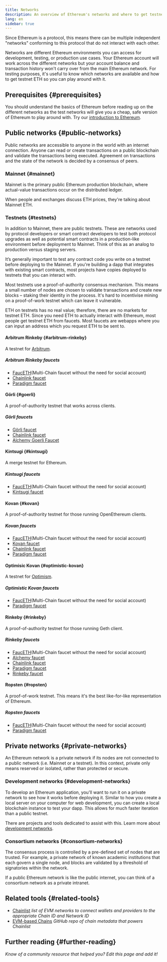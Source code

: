 ```yaml
---
title: Networks
description: An overview of Ethereum's networks and where to get testnet ether (ETH) for testing your application.
lang: en
sidebar: true
---
```


Since Ethereum is a protocol, this means there can be multiple independent "networks" conforming to this protocol that do not interact with each other.

Networks are different Ethereum environments you can access for development, testing, or production use cases. Your Ethereum account will work across the different networks but your account balance and transaction history won't carry over from the main Ethereum network. For testing purposes, it's useful to know which networks are available and how to get testnet ETH so you can play around with it.

## Prerequisites {#prerequisites}

You should understand the basics of Ethereum before reading up on the different networks as the test networks will give you a cheap, safe version of Ethereum to play around with. Try our [introduction to Ethereum](/developers/docs/intro-to-ethereum/).

## Public networks {#public-networks}

Public networks are accessible to anyone in the world with an internet connection. Anyone can read or create transactions on a public blockchain and validate the transactions being executed. Agreement on transactions and the state of the network is decided by a consensus of peers.

### Mainnet {#mainnet}

Mainnet is the primary public Ethereum production blockchain, where actual-value transactions occur on the distributed ledger.

When people and exchanges discuss ETH prices, they're talking about Mainnet ETH.

### Testnets {#testnets}

In addition to Mainnet, there are public testnets. These are networks used by protocol developers or smart contract developers to test both protocol upgrades as well as potential smart contracts in a production-like environment before deployment to Mainnet. Think of this as an analog to production versus staging servers.

It’s generally important to test any contract code you write on a testnet before deploying to the Mainnet. If you're building a dapp that integrates with existing smart contracts, most projects have copies deployed to testnets that you can interact with.

Most testnets use a proof-of-authority consensus mechanism. This means a small number of nodes are chosen to validate transactions and create new blocks – staking their identity in the process. It's hard to incentivise mining on a proof-of-work testnet which can leave it vulnerable.

ETH on testnets has no real value; therefore, there are no markets for testnet ETH. Since you need ETH to actually interact with Ethereum, most people get testnet ETH from faucets. Most faucets are webapps where you can input an address which you request ETH to be sent to.

#### Arbitrum Rinkeby {#arbitrum-rinkeby}

A testnet for [Arbitrum](https://arbitrum.io/).

##### Arbitrum Rinkeby faucets

- [FaucETH](https://fauceth.komputing.org)(Multi-Chain faucet without the need for social account)
- [Chainlink faucet](https://faucets.chain.link/)
- [Paradigm faucet](https://faucet.paradigm.xyz/)

#### Görli {#goerli}

A proof-of-authority testnet that works across clients.

##### Görli faucets

- [Görli faucet](https://faucet.goerli.mudit.blog/)
- [Chainlink faucet](https://faucets.chain.link/)
- [Alchemy Goerli Faucet](https://goerlifaucet.com/)

#### Kintsugi {#kintsugi}

A merge testnet for Ethereum.

##### Kintsugi faucets

- [FaucETH](https://fauceth.komputing.org)(Multi-Chain faucet without the need for social account)
- [Kintsugi faucet](https://faucet.kintsugi.themerge.dev/)

#### Kovan {#kovan}

A proof-of-authority testnet for those running OpenEthereum clients.

##### Kovan faucets

- [FaucETH](https://fauceth.komputing.org)(Multi-Chain faucet without the need for social account)
- [Kovan faucet](https://faucet.kovan.network/)
- [Chainlink faucet](https://faucets.chain.link/)
- [Paradigm faucet](https://faucet.paradigm.xyz/)

#### Optimisic Kovan {#optimistic-kovan}

A testnet for [Optimism](https://www.optimism.io/).

##### Optimistic Kovan faucets

- [FaucETH](https://fauceth.komputing.org)(Multi-Chain faucet without the need for social account)
- [Paradigm faucet](https://faucet.paradigm.xyz/)

#### Rinkeby {#rinkeby}

A proof-of-authority testnet for those running Geth client.

##### Rinkeby faucets

- [FaucETH](https://fauceth.komputing.org)(Multi-Chain faucet without the need for social account)
- [Alchemy faucet](https://RinkebyFaucet.com)
- [Chainlink faucet](https://faucets.chain.link/)
- [Paradigm faucet](https://faucet.paradigm.xyz/)
- [Rinkeby faucet](https://faucet.rinkeby.io/)

#### Ropsten {#ropsten}

A proof-of-work testnet. This means it's the best like-for-like representation of Ethereum.

##### Ropsten faucets

- [FaucETH](https://fauceth.komputing.org)(Multi-Chain faucet without the need for social account)
- [Paradigm faucet](https://faucet.paradigm.xyz/)

## Private networks {#private-networks}

An Ethereum network is a private network if its nodes are not connected to a public network (i.e. Mainnet or a testnet). In this context, private only means reserved or isolated, rather than protected or secure.

### Development networks {#development-networks}

To develop an Ethereum application, you'll want to run it on a private network to see how it works before deploying it. Similar to how you create a local server on your computer for web development, you can create a local blockchain instance to test your dapp. This allows for much faster iteration than a public testnet.

There are projects and tools dedicated to assist with this. Learn more about [development networks](/developers/docs/development-networks/).

### Consortium networks {#consortium-networks}

The consensus process is controlled by a pre-defined set of nodes that are trusted. For example, a private network of known academic institutions that each govern a single node, and blocks are validated by a threshold of signatories within the network.

If a public Ethereum network is like the public internet, you can think of a consortium network as a private intranet.

## Related tools {#related-tools}

- [Chainlist](https://chainlist.org/) _list of EVM networks to connect wallets and providers to the appropriate Chain ID and Network ID_
- [EVM-based Chains](https://github.com/ethereum-lists/chains) _GitHub repo of chain metadata that powers Chainlist_

## Further reading {#further-reading}

_Know of a community resource that helped you? Edit this page and add it!_
